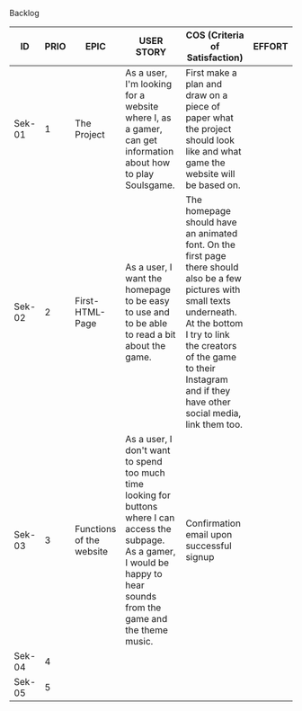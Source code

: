 Backlog

| ID  | PRIO | EPIC        | USER STORY                                 | COS (Criteria of Satisfaction)  | EFFORT |
| --- | ---- | ----------- | ------------------------------------------ | ------------------------------- | ------ |
| Sek-01   | 1 | The Project | As a user, I'm looking for a website where I, as a gamer, can get information about how to play Soulsgame. | First make a plan and draw on a piece of paper what the project should look like and what game the website will be based on. | |
| Sek-02   | 2 | First-HTML-Page | As a user, I want the homepage to be easy to use and to be able to read a bit about the game. | The homepage should have an animated font. On the first page there should also be a few pictures with small texts underneath. At the bottom I try to link the creators of the game to their Instagram and if they have other social media, link them too.| |
| Sek-03   | 3 | Functions of the website | As a user, I don't want to spend too much time looking for buttons where I can access the subpage. As a gamer, I would be happy to hear sounds from the game and the theme music. | Confirmation email upon successful signup |  |
| Sek-04   | 4 |  |  |  |
| Sek-05   | 5 |  |  |  |
